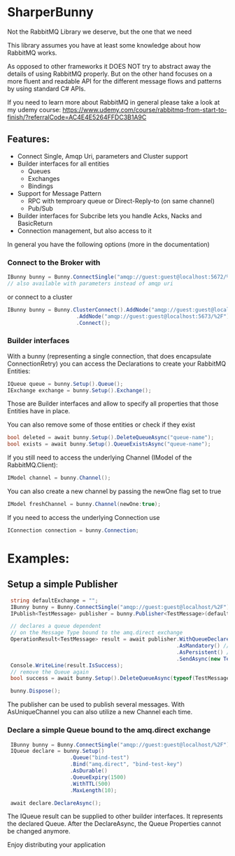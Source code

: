# SharperBunny
Not the RabbitMQ Library we deserve, but the one that we need 

This library assumes you have at least some knowledge about how RabbitMQ works. 

As opposed to other frameworks it DOES NOT try to abstract away the details of using RabbitMQ properly.
But on the other hand focuses on a more fluent and readable API for the different message flows and patterns by using standard C# APIs.

If you need to learn more about RabbitMQ in general please take a look at my udemy course:
https://www.udemy.com/course/rabbitmq-from-start-to-finish/?referralCode=AC4E4E5264FFDC3B1A9C


## Features:
* Connect Single, Amqp Uri, parameters and Cluster support
* Builder interfaces for all entities
  * Queues
  * Exchanges
  * Bindings
* Support for Message Pattern
  * RPC with temproary queue or Direct-Reply-to (on same channel)
  * Pub/Sub
* Builder interfaces for Subcribe lets you handle Acks, Nacks and BasicReturn
* Connection management, but also access to it

In general you have the following options (more in the documentation)

### Connect to the Broker with
```csharp
IBunny bunny = Bunny.ConnectSingle("amqp://guest:guest@localhost:5672/%2F");
// also available with parameters instead of amqp uri
```
or connect to a cluster
```csharp
IBunny bunny = Bunny.ClusterConnect().AddNode("amqp://guest:guest@localhost:5672/%2F")
                      .AddNode("amqp://guest:guest@localhost:5673/%2F")
                      .Connect();
```

### Builder interfaces
With a bunny (representing a single connection, that does encapsulate ConnectionRetry)
you can access the Declarations to create your RabbitMQ Entities:

```csharp
IQueue queue = bunny.Setup().Queue();
IExchange exchange = bunny.Setup().Exchange();
```
Those are Builder interfaces and allow to specify all properties that those Entities have in place.

You can also remove some of those entities or check if they exist
```csharp
bool deleted = await bunny.Setup().DeleteQueueAsync("queue-name");
bool exists = await bunny.Setup().QueueExistsAsync("queue-name");
```

If you still need to access the underlying Channel (IModel of the RabbitMQ.Client):
```csharp
IModel channel = bunny.Channel();
```
You can also create a new channel by passing the newOne flag set to true
```csharp
IModel freshChannel = bunny.Channel(newOne:true);
```
If you need to access the underlying Connection use
```csharp
IConnection connection = bunny.Connection;
```

# Examples:
## Setup a simple Publisher
```csharp
 string defaultExchange = "";
 IBunny bunny = Bunny.ConnectSingle("amqp://guest:guest@localhost/%2F");
 IPublish<TestMessage> publisher = bunny.Publisher<TestMessage>(defaultExchange);

 // declares a queue dependent
 // on the Message Type bound to the amq.direct exchange
 OperationResult<TestMessage> result = await publisher.WithQueueDeclare()
                                                      .AsMandatory() // make sure the message is routed
                                                      .AsPersistent() // deliveryMode=2
                                                      .SendAsync(new TestMessage());
 Console.WriteLine(result.IsSuccess);
 // remove the Queue again
 bool success = await bunny.Setup().DeleteQueueAsync(typeof(TestMessage).FullName, force: true);

 bunny.Dispose();
```
The publisher can be used to publish several messages. With AsUniqueChannel you can also utilize a new Channel each time.

### Declare a simple Queue bound to the amq.direct exchange
```csharp
 IBunny bunny = Bunny.ConnectSingle("amqp://guest:guest@localhost/%2F");
 IQueue declare = bunny.Setup()
                    .Queue("bind-test")
                    .Bind("amq.direct", "bind-test-key")
                    .AsDurable()
                    .QueueExpiry(1500)
                    .WithTTL(500)
                    .MaxLength(10);

 await declare.DeclareAsync();
```
The IQueue result can be supplied to other builder interfaces. It represents the declared Queue. After the DeclareAsync, the Queue Properties cannot be changed anymore.


Enjoy distributing your application
